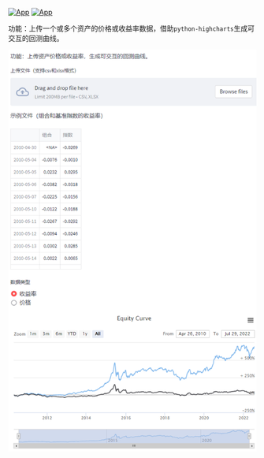 [![App](https://img.shields.io/badge/Streamlit-App-brightgreen.svg?style=flat-square)](https://jeremy-feng-equity-curve-visualization-app-grcu2z.streamlitapp.com/) [![App](https://img.shields.io/badge/python--highcharts-0.4.2-brightgreen.svg?style=flat-square)](https://github.com/kyper-data/python-highcharts)

功能：上传一个或多个资产的价格或收益率数据，借助`python-highcharts`生成可交互的回测曲线。

[![image-20220828181705789](README-image/image-20220828181705789.png)](https://jeremy-feng-equity-curve-visualization-app-grcu2z.streamlitapp.com/)
